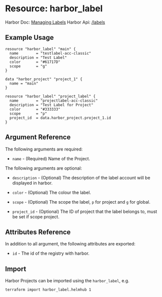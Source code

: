 # Resource: harbor_label

Harbor Doc: [Managing Labels](https://goharbor.io/docs/1.10/working-with-projects/working-with-images/create-labels/)
Harbor Api: [/labels](https://demo.goharbor.io/#/Products/post_labels)

## Example Usage

```hcl
resource "harbor_label" "main" {
  name        = "testlabel-acc-classic"
  description = "Test Label"
  color       = "#61717D"
  scope       = "g"
}

data "harbor_project" "project_1" {
  name = "main"
}

resource "harbor_label" "project_label" {
  name        = "projectlabel-acc-classic"
  description = "Test Label for Project"
  color       = "#333333"
  scope       = "p"
  project_id  = data.harbor_project.project_1.id
}
```

## Argument Reference

The following arguments are required:

* `name` - (Required) Name of the Project.

The following arguments are optional:

* `description` - (Optional)  The description of the label account will be displayed in harbor.

* `color` - (Optional) The colour the label.

* `scope` - (Optional) The scope the label, `p` for project and `g` for global.

* `project_id` - (Optional) The ID of project that the label belongs to, must be set if scope project.

## Attributes Reference

In addition to all argument, the following attributes are exported:

* `id` - The id of the registry with harbor.

## Import

Harbor Projects can be imported using the `harbor_label`, e.g.

```sh
terraform import harbor_label.helmhub 1
```
